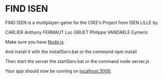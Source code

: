 # FIND ISEN

FIND ISEN is a multiplayer-game for the CIR2's Project from ISEN LILLE by

  CARLIER Anthony   FERMAUT Luc   GRUET Philippe    VANDAELE Eymeric
  

Make sure you have [Node.js](http://nodejs.org/).

And install it with the installServ.bat or the command  npm install

Then start the server the startServ.bat or the command  node server.js

Your app should now be running on [localhost:3000](http://localhost:53000/).
